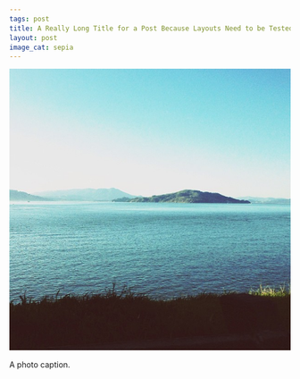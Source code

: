 ```yaml
---
tags: post
title: A Really Long Title for a Post Because Layouts Need to be Tested Thoroughly and Often
layout: post
image_cat: sepia
---
```


<img src="/assets/img/photo.jpg">
<p>
  A photo caption.
</p>

